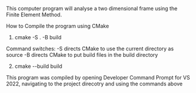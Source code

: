 This computer program will analyse a two dimensional frame using the Finite Element Method. 


How to Compile the program using CMake
1. cmake -S . -B build

Command switches:
-S directs CMake to use the current directory as source
-B directs CMake to put build files in the build directory

2. cmake --build build

This program was compiled by opening Developer Command Prompt for VS 2022,
navigating to the project direcotry and using the commands above
